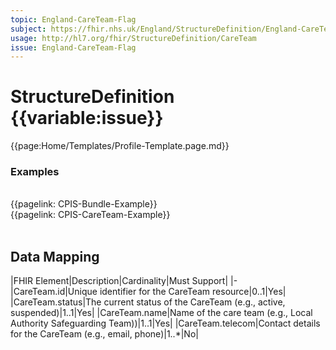 ```yaml
---
topic: England-CareTeam-Flag
subject: https://fhir.nhs.uk/England/StructureDefinition/England-CareTeam-Flag
usage: http://hl7.org/fhir/StructureDefinition/CareTeam
issue: England-CareTeam-Flag
---
```


# StructureDefinition {{variable:issue}}

<nocheck>
{{page:Home/Templates/Profile-Template.page.md}}

<div id="Examples" class="tabcontent">
  <h3>Examples</h3>
<br>{{pagelink: CPIS-Bundle-Example}}
<br>{{pagelink: CPIS-CareTeam-Example}}
<br><br>

</div>
</nocheck>


## Data Mapping

|FHIR Element|Description|Cardinality|Must Support|
|-
|CareTeam.id|Unique identifier for the CareTeam resource|0..1|Yes|
|CareTeam.status|The current status of the CareTeam (e.g., active, suspended)|1..1|Yes|
|CareTeam.name|Name of the care team (e.g., Local Authority Safeguarding Team))|1..1|Yes|
|CareTeam.telecom|Contact details for the CareTeam (e.g., email, phone)|1..*|No|
